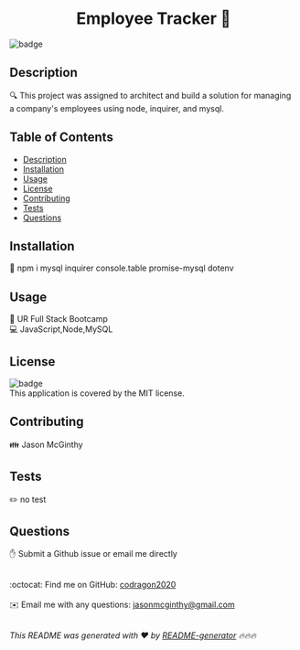 
  <h1 align="center">Employee Tracker 👋</h1>

  ![badge](https://img.shields.io/badge/license-MIT-brightgreen)<br />

  ## Description
🔍 This project was assigned to architect and build a solution for managing a company's employees using node, inquirer, and mysql.

  ## Table of Contents
  - [Description](#description)
  - [Installation](#installation)
  - [Usage](#usage)
  - [License](#license)
  - [Contributing](#contributing)
  - [Tests](#tests)
  - [Questions](#questions)

  ## Installation
  💾 npm i mysql inquirer console.table promise-mysql dotenv

  ## Usage
  📌 UR Full Stack Bootcamp
  <br />
  💻 JavaScript,Node,MySQL

  ## License
  ![badge](https://img.shields.io/badge/license-MIT-brightgreen)
  <br />
  This application is covered by the MIT license. 

  ## Contributing
  👪 Jason McGinthy

  ## Tests
  ✏️ no test

  ## Questions
  ✋ Submit a Github issue or email me directly
  <br />
  <br />

  :octocat: Find me on GitHub: [codragon2020](https://github.com/codragon2020)
  <br />
  <br />
  ✉️ Email me with any questions: jasonmcginthy@gmail.com
  <br />
  <br />

  _This README was generated with ❤️ by [README-generator](https://github.com/codragon2020/readme_generator) 🔥🔥🔥_